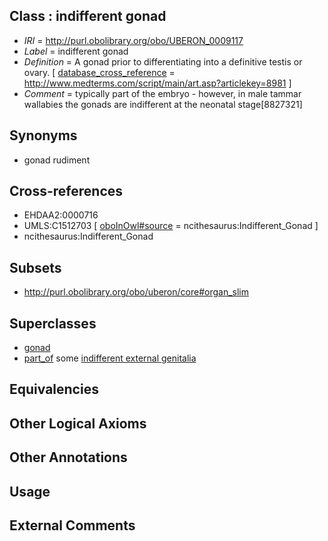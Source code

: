 
## Class : indifferent gonad

 * *IRI* = http://purl.obolibrary.org/obo/UBERON_0009117
 * *Label* = indifferent gonad
 * *Definition* = A gonad prior to differentiating into a definitive testis or ovary. [ [database_cross_reference](../../ef/oboInOwl#hasDbXref.md) = http://www.medterms.com/script/main/art.asp?articlekey=8981 ]
 * *Comment* = typically part of the embryo - however, in male tammar wallabies the gonads are indifferent at the neonatal stage[8827321]

## Synonyms

 * gonad rudiment

## Cross-references

 * EHDAA2:0000716
 * UMLS:C1512703 [ [oboInOwl#source](../../ce/oboInOwl#source.md) = ncithesaurus:Indifferent_Gonad ]
 * ncithesaurus:Indifferent_Gonad

## Subsets

 * http://purl.obolibrary.org/obo/uberon/core#organ_slim

## Superclasses

 * [gonad](../../UBERON/91/UBERON_0000991.md)
 * [part_of](../../BFO/50/BFO_0000050.md) some [indifferent external genitalia](../../UBERON/96/UBERON_0009196.md)

## Equivalencies


## Other Logical Axioms


## Other Annotations


## Usage


## External Comments

